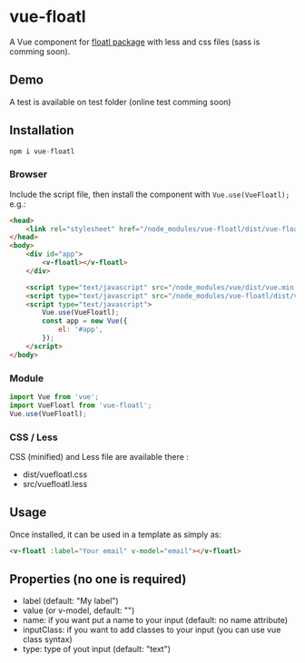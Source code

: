 # vue-floatl

A Vue component for [floatl package](https://github.com/richardvenneman/floatl) with less and css files (sass is comming soon).

## Demo

A test is available on test folder (online test comming soon)

## Installation

```js
npm i vue-floatl
```

### Browser

Include the script file, then install the component with `Vue.use(VueFloatl);` e.g.:

```html
<head>
    <link rel="stylesheet" href="/node_modules/vue-floatl/dist/vue-floatl.css">
</head>
<body>
    <div id="app">
        <v-floatl></v-floatl>
    </div>

    <script type="text/javascript" src="/node_modules/vue/dist/vue.min.js"></script>
    <script type="text/javascript" src="/node_modules/vue-floatl/dist/vue-floatl.js"></script>
    <script type="text/javascript">
        Vue.use(VueFloatl);
        const app = new Vue({
            el: '#app',
        });
    </script>
</body>
```

### Module

```js
import Vue from 'vue';
import VueFloatl from 'vue-floatl';
Vue.use(VueFloatl);
```

### CSS / Less

CSS (minified) and Less file are available there :
- dist/vuefloatl.css
- src/vuefloatl.less

## Usage

Once installed, it can be used in a template as simply as:

```html
<v-floatl :label="Your email" v-model="email"></v-floatl>
```

## Properties (no one is required)

- label (default: "My label")
- value (or v-model, default: "")
- name: if you want put a name to your input (default: no name attribute)
- inputClass: if you want to add classes to your input (you can use vue class syntax)
- type: type of yout input (default: "text")
